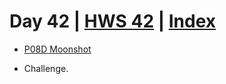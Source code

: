 # Day 42 | [HWS 42](https://www.hackingwithswift.com/100/swiftui/42) | [Index](https://github.com/JulesMoorhouse/100DaysOfSwiftUI/blob/main/README.md)

- [P08D Moonshot](https://github.com/JulesMoorhouse/100DaysOfSwiftUI/blob/main/P08X%20Moonshoot/P08D%20Moonshoot/ContentView.swift)

- Challenge.
  